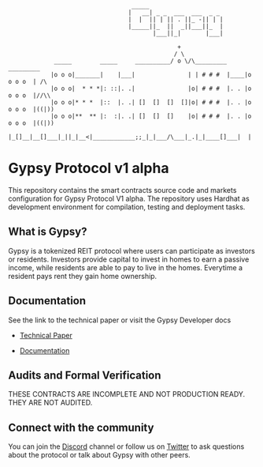 ```

                                   _____
                                  |   __| _ _  ___  ___  _ _
                                  |  |  || | || . ||_ -|| | |
                                  |_____||_  ||  _||___||_  |
                                         |___||_|       |___|

                                                +
                                               / \
             _____        _____     __________/ o \/\_________      _________
            |o o o|_______|    |___|               | | # # #  |____|o o o o  | /\
            |o o o|  * * *|: ::|. .|               |o| # # #  |. . |o o o o  |//\\
            |o o o|* * *  |::  |. .| []  []  []  []|o| # # #  |. . |o o o o  |((|))
            |o o o|**  ** |:  :|. .| []  []  []    |o| # # #  |. . |o o o o  |((|))
            |_[]__|__[]___|_||_|__<|____________;;_|_|___/\___|_.|_|____[]___|  |
```

# Gypsy Protocol v1 alpha

This repository contains the smart contracts source code and markets configuration for Gypsy Protocol V1 alpha. The repository uses Hardhat as development environment for compilation, testing and deployment tasks.

## What is Gypsy?

Gypsy is a tokenized REIT protocol where users can participate as investors or residents. Investors provide capital to invest in homes to earn a passive income, while residents are able to pay to live in the homes. Everytime a resident pays rent they gain home ownership.

## Documentation

See the link to the technical paper or visit the Gypsy Developer docs

- [Technical Paper](https://gypsytoken.org/static/media/Gypsy_Whitepaper.bd977cf1.pdf)

- [Documentation](https://docs.gypsytoken.org/gypsy-protocol/)

## Audits and Formal Verification

THESE CONTRACTS ARE INCOMPLETE AND NOT PRODUCTION READY. THEY ARE NOT AUDITED.

## Connect with the community

You can join the [Discord](https://discord.com/invite/dzqasrgHNT) channel or follow us on [Twitter](https://twitter.com/gypsycityre) to ask questions about the protocol or talk about Gypsy with other peers.
